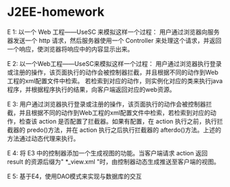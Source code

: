 # J2EE-homework


E 1:
以一个 Web 工程——UseSC 来模拟这样一个过程：
用户通过浏览器向服务器发送一个 http 请求，然后服务器使用一个 Controller 来处理这个请求，并返回一个响应，使浏览器将响应中的内容显示出来。

E 2:
以一个Web工程——UseSC来模拟这样一个过程：
用户通过浏览器执行登录或注册的操作，该页面执行的动作会被控制器拦截，并且根据不同的动作到Web工程的xml配置文件中检索。
若检索到对应的动作，则实例化对应的类来执行java程序，并根据程序执行的结果，向客户端返回对应的web资源。

E 3:
用户通过浏览器执行登录或注册的操作，该页面执行的动作会被控制器拦截，并且根据不同的动作到Web工程的xml配置文件中检索，若检索到对应的动作，检查该 action 是否配置了拦截器。如果有配置，在 action 执行之前，执行拦截器的 predo()方法，并在 action 执行之后执行拦截器的 afterdo()方法。上述的方法通过动态代理来执行。

E 4:
将 E3 中的控制器添加一个生成视图的功能。当客户端请求 action 返回 result 的资源后缀为" *_view.xml "时，由控制器动态生成推送至客户端的视图。

E 5:
基于E4，使用DAO模式来实现与数据库的交互
